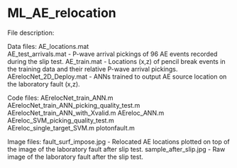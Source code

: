 # ML_AE_relocation
File description:


Data files:
AE_locations.mat	
AE_test_arrivals.mat - P-wave arrival pickings of 96 AE events recorded during the slip test.
AE_train.mat - Locations (x,z) of pencil break events in the training data and their relative P-wave arrival pickings.
AErelocNet_2D_Deploy.mat - ANNs trained to output AE source location on the laboratory fault (x,z).

Code files:
AErelocNet_train_ANN.m	
AErelocNet_train_ANN_picking_quality_test.m
AErelocNet_train_ANN_with_Xvalid.m
AEreloc_ANN.m	
AEreloc_SVM_picking_quality_test.m	
AEreloc_single_target_SVM.m	
plotonfault.m

Image files:
fault_surf_impose.jpg - Relocated AE locations plotted  on top of the image of the laboratory fault after slip test.
sample_after_slip.jpg - Raw image of the laboratory fault after the slip test.
